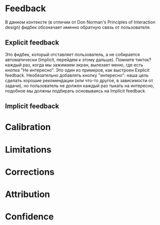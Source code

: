 # Feedback

В данном контексте (в отличии от Don Norman's Principles of Interaction design) фидбек обозначает именно обратную связь от пользователя.
## Explicit feedback

Это фидбек, который отставляет пользователь, а не собирается автоматически (Implicit, перейдем к этому дальше). Помните тикток? каждый раз, когда мы зажимаем экран, вылезает меню, где есть кнопка "Не интересно". Это один из примеров, как выстроен Explicit feedback. Необязательно добавлять кнопку "интересно": наша цель сделать хорошие рекомендации (или что-то другое, в зависимости от задачи), но пользователь не должен каждый раз тыкать на интересно, подобное мы должны подбирать основываясь на Implicit feedback.

## Implicit feedback



# Calibration

# Limitations

# Corrections

# Attribution

# Confidence

